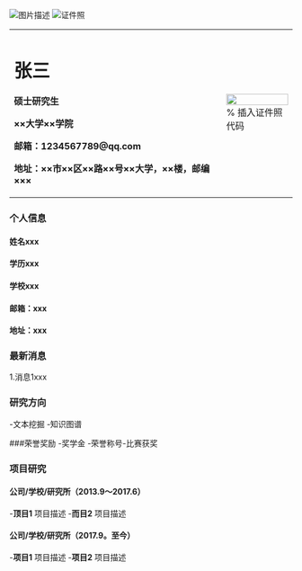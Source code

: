 ![图片描述](图片链接)
![证件照](/zhengjianzhao.jpg)

<table border="0">
  <tr>
    <td width="75%">
      <h1>张三</h1>
      <p><b>硕士研究生</b></p>
      <p><b>××大学××学院</b></p>
      <p><b>邮箱：1234567789@qq.com</b></p>
      <p><b>地址：××市××区××路××号××大学，××楼，邮编×××</b></p>
    </td>
    <td width="25%">
      <img src="/zhengjianzhao.jpg" width="100%">      % 插入证件照代码
    </td>
  </tr>
</table>

### 个人信息
#### 姓名xxx
#### 学历xxx
#### 学校xxx
#### 邮箱：xxx 
#### 地址：xxx

### 最新消息
1.消息1xxx

### 研究方向
-文本挖掘
-知识图谱

###荣誉奖励
-奖学金
-荣誉称号-比赛获奖

### 项目研究
#### 公司/学校/研究所（2013.9～2017.6）
-**顶目1**
项目描述
-**而目2**
项目描述
#### 公司/学校/研究所（2017.9。至今）
-**项目1**
项目描述
-**项目2**
项目描述
